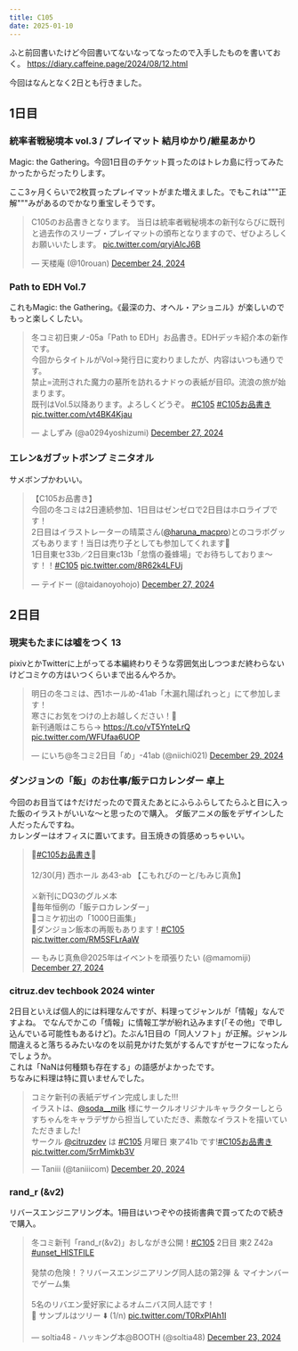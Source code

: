 ```yaml
---
title: C105
date: 2025-01-10
---
```


ふと前回書いたけど今回書いてないなってなったので入手したものを書いておく。
<https://diary.caffeine.page/2024/08/12.html>

今回はなんとなく2日とも行きました。

## 1日目
### 統率者戦秘境本 vol.3 / プレイマット 結月ゆかり/紲星あかり
Magic: the Gathering。今回1日目のチケット買ったのはトレカ島に行ってみたかったからだったりします。

ここ3ヶ月くらいで2枚買ったプレイマットがまた増えました。でもこれは"""正解"""みがあるのでかなり重宝しそうです。

<blockquote class="twitter-tweet"><p lang="ja" dir="ltr">C105のお品書きとなります。 当日は統率者戦秘境本の新刊ならびに既刊と過去作のスリーブ・プレイマットの頒布となりますので、ぜひよろしくお願いいたします。 <a href="https://t.co/qryiAIcJ6B">pic.twitter.com/qryiAIcJ6B</a></p>&mdash; 天楼庵 (@10rouan) <a href="https://twitter.com/10rouan/status/1871531132686377346?ref_src=twsrc%5Etfw">December 24, 2024</a></blockquote>

### Path to EDH Vol.7
これもMagic: the Gathering。《最深の力、オヘル・アショニル》が楽しいのでもっと楽しくしたい。

<blockquote class="twitter-tweet"><p lang="ja" dir="ltr">冬コミ初日東ノ-05a「Path to EDH」お品書き。EDHデッキ紹介本の新作です。<br>今回からタイトルがVol→発行日に変わりましたが、内容はいつも通りです。<br>禁止=流刑された魔力の墓所を訪れるナドゥの表紙が目印。流浪の旅が始まります。<br>既刊はVol.5以降あります。よろしくどうぞ。 <a href="https://twitter.com/hashtag/C105?src=hash&amp;ref_src=twsrc%5Etfw">#C105</a> <a href="https://twitter.com/hashtag/C105%E3%81%8A%E5%93%81%E6%9B%B8%E3%81%8D?src=hash&amp;ref_src=twsrc%5Etfw">#C105お品書き</a> <a href="https://t.co/vt4BK4Kjau">pic.twitter.com/vt4BK4Kjau</a></p>&mdash; よしずみ (@a0294yoshizumi) <a href="https://twitter.com/a0294yoshizumi/status/1872568984136204533?ref_src=twsrc%5Etfw">December 27, 2024</a></blockquote>

### エレン&ガブットボンプ ミニタオル
サメボンプかわいい。
<blockquote class="twitter-tweet"><p lang="ja" dir="ltr">【C105お品書き】 <br>今回の冬コミは2日連続参加、1日目はゼンゼロで2日目はホロライブです！<br>2日目はイラストレーターの晴菜さん(<a href="https://twitter.com/haruna_macpro?ref_src=twsrc%5Etfw">@haruna_macpro</a>)とのコラボグッズもあります！当日は売り子としても参加してくれます🙌<br>1日目東セ33b／2日目東c13b「怠惰の養蜂場」でお待ちしておりま〜す！！<a href="https://twitter.com/hashtag/C105?src=hash&amp;ref_src=twsrc%5Etfw">#C105</a> <a href="https://t.co/8R62k4LFUj">pic.twitter.com/8R62k4LFUj</a></p>&mdash; テイドー (@taidanoyohojo) <a href="https://twitter.com/taidanoyohojo/status/1872629621000397009?ref_src=twsrc%5Etfw">December 27, 2024</a></blockquote>

## 2日目

### 現実もたまには嘘をつく 13
pixivとかTwitterに上がってる本編終わりそうな雰囲気出しつつまだ終わらないけどコミケの方はいつくらいまで出るんやろか。

<blockquote class="twitter-tweet"><p lang="ja" dir="ltr">明日の冬コミは、西1ホールめ-41ab「木漏れ陽ぱれっと」にて参加します！<br>寒さにお気をつけの上お越しください！🙏<br>新刊通販はこちら→ <a href="https://t.co/vT5YnteLrQ">https://t.co/vT5YnteLrQ</a> <a href="https://t.co/WFUfaa6UOP">pic.twitter.com/WFUfaa6UOP</a></p>&mdash; にいち@冬コミ2日目「め」-41ab (@niichi021) <a href="https://twitter.com/niichi021/status/1873305902926999823?ref_src=twsrc%5Etfw">December 29, 2024</a></blockquote> 

### ダンジョンの「飯」のお仕事/飯テロカレンダー 卓上
今回のお目当ては↑だけだったので買えたあとにふらふらしてたらふと目に入った飯のイラストがいいな～と思ったので購入。
ダ飯アニメの飯をデザインした人だったんですね。  
カレンダーはオフィスに置いてます。目玉焼きの質感めっちゃいい。

<blockquote class="twitter-tweet"><p lang="ja" dir="ltr">🍺<a href="https://twitter.com/hashtag/C105%E3%81%8A%E5%93%81%E6%9B%B8%E3%81%8D?src=hash&amp;ref_src=twsrc%5Etfw">#C105お品書き</a>🍖<br><br>12/30(月) 西ホール あ43-ab 【こもれびのーと/もみじ真魚】<br><br>⚔️新刊にDQ3のグルメ本<br>📅毎年恒例の「飯テロカレンダー」<br>📘コミケ初出の「1000日画集」<br>🍄ダンジョン飯本の再販もあります！<a href="https://twitter.com/hashtag/C105?src=hash&amp;ref_src=twsrc%5Etfw">#C105</a> <a href="https://t.co/RM5SFLrAaW">pic.twitter.com/RM5SFLrAaW</a></p>&mdash; もみじ真魚@2025年はイベントを頑張りたい (@mamomiji) <a href="https://twitter.com/mamomiji/status/1872543825887101171?ref_src=twsrc%5Etfw">December 27, 2024</a></blockquote>

### citruz.dev techbook 2024 winter
2日目といえば個人的には料理なんですが、料理ってジャンルが「情報」なんですよね。
でなんでかこの「情報」に情報工学が紛れ込みます(「その他」で申し込んでいる可能性もあるけど)。たぶん1日目の「同人ソフト」が正解。ジャンル間違えると落ちるみたいなのを以前見かけた気がするんですがセーフになったんでしょうか。  
これは「NaNは何種類も存在する」の語感がよかったです。  
ちなみに料理は特に買いませんでした。

<blockquote class="twitter-tweet"><p lang="ja" dir="ltr">コミケ新刊の表紙デザイン完成しました!!!<br>イラストは、<a href="https://twitter.com/soda__milk?ref_src=twsrc%5Etfw">@soda__milk</a> 様にサークルオリジナルキャラクターしとらすちゃんをキャラデザから担当していただき、素敵なイラストを描いていただきました!<br>サークル <a href="https://twitter.com/citruzdev?ref_src=twsrc%5Etfw">@citruzdev</a> は <a href="https://twitter.com/hashtag/C105?src=hash&amp;ref_src=twsrc%5Etfw">#C105</a> 月曜日 東ア41b です!<a href="https://twitter.com/hashtag/C105%E3%81%8A%E5%93%81%E6%9B%B8%E3%81%8D?src=hash&amp;ref_src=twsrc%5Etfw">#C105お品書き</a> <a href="https://t.co/5rrMimkb3V">pic.twitter.com/5rrMimkb3V</a></p>&mdash; Taniii (@taniiicom) <a href="https://twitter.com/taniiicom/status/1870080504340648119?ref_src=twsrc%5Etfw">December 20, 2024</a></blockquote>

### rand_r (&v2)
リバースエンジニアリング本。1冊目はいつぞやの技術書典で買ってたので続きで購入。

<blockquote class="twitter-tweet"><p lang="ja" dir="ltr">冬コミ新刊「rand_r(&amp;v2)」おしながき公開！<a href="https://twitter.com/hashtag/C105?src=hash&amp;ref_src=twsrc%5Etfw">#C105</a> 2日目 東2 Z42a <a href="https://twitter.com/hashtag/unset_HISTFILE?src=hash&amp;ref_src=twsrc%5Etfw">#unset_HISTFILE</a><br><br>発禁の危険！？リバースエンジニアリング同人誌の第2弾 ＆ マイナンバーでゲーム集<br><br>5名のリバエン愛好家によるオムニバス同人誌です！<br>🧵 サンプルはツリー ⬇️ (1/n) <a href="https://t.co/T0RxPIAh1I">pic.twitter.com/T0RxPIAh1I</a></p>&mdash; soltia48 - ハッキング本@BOOTH (@soltia48) <a href="https://twitter.com/soltia48/status/1871070291461542045?ref_src=twsrc%5Etfw">December 23, 2024</a></blockquote>



<script async src="https://platform.twitter.com/widgets.js" charset="utf-8"></script>
